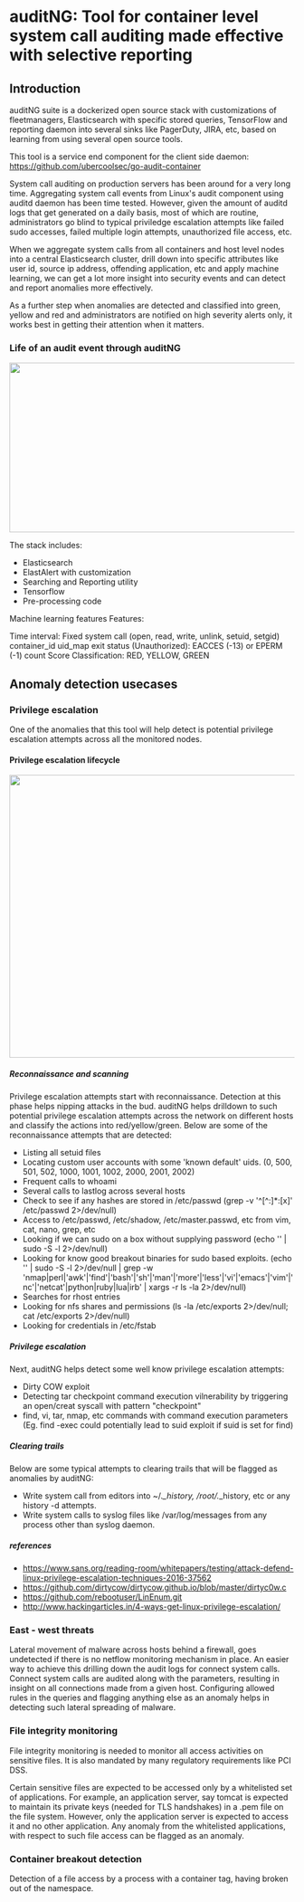 # auditNG: Tool for container level system call auditing made effective with selective reporting

## Introduction
auditNG suite is a dockerized open source stack with customizations of fleetmanagers, Elasticsearch with specific stored queries, TensorFlow and reporting daemon into several sinks like PagerDuty, JIRA, etc, based on learning from using several open source tools.

This tool is a service end component for the client side daemon: https://github.com/ubercoolsec/go-audit-container

System call auditing on production servers has been around for a very long time. Aggregating system call events from Linux's audit component using auditd daemon has been time tested. However, given the amount of auditd logs that get generated on a daily basis, most of which are routine, administrators go blind to typical priviledge escalation attempts like failed sudo accesses, failed multiple login attempts, unauthorized file access, etc.

When we aggregate system calls from all containers and host level nodes into a central Elasticsearch cluster, drill down into specific attributes like user id, source ip address, offending application, etc and apply machine learning, we can get a lot more insight into security events and can detect and report anomalies more effectively.

As a further step when anomalies are detected and classified into green, yellow and red and administrators are notified on high severity alerts only, it works best in getting their attention when it matters.

### Life of an audit event through auditNG
<img src="https://github.com/rhonnava/auditNG/blob/master/wiki/event_flow.png" width="600" height="300">


The stack includes:
 - Elasticsearch
 - ElastAlert with customization
 - Searching and Reporting utility
 - Tensorflow
 - Pre-processing code

Machine learning features
Features:

Time interval: Fixed
system call (open, read, write, unlink, setuid, setgid)
container_id
uid_map
exit status (Unauthorized): EACCES (-13) or EPERM (-1)
count
Score
Classification:
RED, YELLOW, GREEN


## Anomaly detection usecases
### Privilege escalation
One of the anomalies that this tool will help detect is potential privilege escalation attempts across all the monitored nodes. 


#### Privilege escalation lifecycle

<img src="https://github.com/rhonnava/auditNG/blob/master/wiki/hacking_cycle.png" width="600" height="500">


##### Reconnaissance and scanning
Privilege escalation attempts start with reconnaissance. Detection at this phase helps nipping attacks in the bud. auditNG helps drilldown to such potential privilege escalation attempts across the network on different hosts and classify the actions into red/yellow/green. Below are some of the reconnaissance attempts that are detected:

 - Listing all setuid files
 - Locating custom user accounts with some 'known default' uids. (0, 500, 501, 502, 1000, 1001, 1002, 2000, 2001, 2002)
 - Frequent calls to whoami
 - Several calls to lastlog across several hosts
 - Check to see if any hashes are stored in /etc/passwd (grep -v '^[^:]*:[x]' /etc/passwd 2>/dev/null)
 - Access to /etc/passwd, /etc/shadow, /etc/master.passwd, etc from vim, cat, nano, grep, etc
 - Looking if we can sudo on a box without supplying password (echo '' | sudo -S -l 2>/dev/null)
 - Looking for know good breakout binaries for sudo based exploits. (echo '' | sudo -S -l 2>/dev/null | grep -w 'nmap\|perl\|'awk'\|'find'\|'bash'\|'sh'\|'man'\|'more'\|'less'\|'vi'\|'emacs'\|'vim'\|'nc'\|'netcat'\|python\|ruby\|lua\|irb' | xargs -r ls -la 2>/dev/null) 
 - Searches for rhost entries
 - Looking for nfs shares and permissions (ls -la /etc/exports 2>/dev/null; cat /etc/exports 2>/dev/null)
 - Looking for credentials in /etc/fstab



##### Privilege escalation
Next, auditNG helps detect some well know privilege escalation attempts:

 - Dirty COW exploit
 - Detecting tar checkpoint command execution vilnerability by triggering an open/creat syscall with pattern "checkpoint"
 - find, vi, tar, nmap, etc commands with command execution parameters (Eg. find -exec could potentially lead to suid exploit if suid is set for find)

##### Clearing trails
Below are some typical attempts to clearing trails that will be flagged as anomalies by auditNG:

 - Write system call from editors into ~/.*_history, /root/.*_history, etc or any history -d attempts.
 - Write system calls to syslog files like /var/log/messages from any process other than syslog daemon.


##### references
 - https://www.sans.org/reading-room/whitepapers/testing/attack-defend-linux-privilege-escalation-techniques-2016-37562
 - https://github.com/dirtycow/dirtycow.github.io/blob/master/dirtyc0w.c
 - https://github.com/rebootuser/LinEnum.git
 - http://www.hackingarticles.in/4-ways-get-linux-privilege-escalation/

### East - west threats
Lateral movement of malware across hosts behind a firewall, goes undetected if there is no netflow monitoring mechanism in place. An easier way to achieve this drilling down the audit logs for connect system calls. Connect system calls are audited along with the parameters, resulting in insight on all connections made from a given host. 
Configuring allowed rules in the queries and flagging anything else as an anomaly helps in detecting such lateral spreading of malware.

### File integrity monitoring
File integrity monitoring is needed to monitor all access activities on sensitive files. It is also mandated by many regulatory requirements like PCI DSS. 

Certain sensitive files are expected to be accessed only by a whitelisted set of applications. For example, an application server, say tomcat is expected to maintain its private keys (needed for TLS handshakes) in a .pem file on the file system. However, only the application server is expected to access it and no other application. Any anomaly from the whitelisted applications, with respect to such file access can be flagged as an anomaly.

### Container breakout detection
Detection of a file access by a process with a container tag, having broken out of the namespace.

